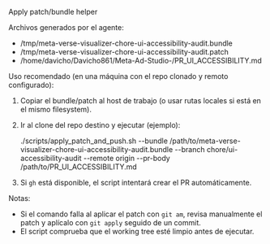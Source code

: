 Apply patch/bundle helper

Archivos generados por el agente:
- /tmp/meta-verse-visualizer-chore-ui-accessibility-audit.bundle
- /tmp/meta-verse-visualizer-chore-ui-accessibility-audit.patch
- /home/davicho/Davicho861/Meta-Ad-Studio-/PR_UI_ACCESSIBILITY.md

Uso recomendado (en una máquina con el repo clonado y remoto configurado):

1) Copiar el bundle/patch al host de trabajo (o usar rutas locales si está en el mismo filesystem).
2) Ir al clone del repo destino y ejecutar (ejemplo):

   ./scripts/apply_patch_and_push.sh --bundle /path/to/meta-verse-visualizer-chore-ui-accessibility-audit.bundle --branch chore/ui-accessibility-audit --remote origin --pr-body /path/to/PR_UI_ACCESSIBILITY.md

3) Si `gh` está disponible, el script intentará crear el PR automáticamente.

Notas:
- Si el comando falla al aplicar el patch con `git am`, revisa manualmente el patch y aplícalo con `git apply` seguido de un commit.
- El script comprueba que el working tree esté limpio antes de ejecutar.

